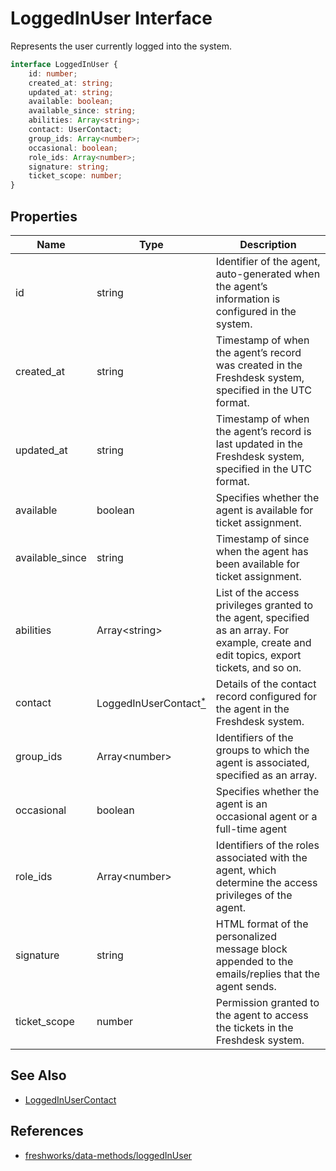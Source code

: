 # LoggedInUser Interface

Represents the user currently logged into the system.

```typescript
interface LoggedInUser {
    id: number;
    created_at: string;
    updated_at: string;
    available: boolean;
    available_since: string;
    abilities: Array<string>;
    contact: UserContact;
    group_ids: Array<number>;
    occasional: boolean;
    role_ids: Array<number>;
    signature: string;
    ticket_scope: number;
}
```

## Properties

| Name            | Type                                                      | Description                                                                                                                                |
| --------------- | --------------------------------------------------------- | ------------------------------------------------------------------------------------------------------------------------------------------ |
| id              | string                                                    | Identifier of the agent, auto-generated when the agent’s information is configured in the system.                                          |
| created_at      | string                                                    | Timestamp of when the agent’s record was created in the Freshdesk system, specified in the UTC format.                                     |
| updated_at      | string                                                    | Timestamp of when the agent’s record is last updated in the Freshdesk system, specified in the UTC format.                                 |
| available       | boolean                                                   | Specifies whether the agent is available for ticket assignment.                                                                            |
| available_since | string                                                    | Timestamp of since when the agent has been available for ticket assignment.                                                                |
| abilities       | Array&lt;string&gt;                                             | List of the access privileges granted to the agent, specified as an array. For example, create and edit topics, export tickets, and so on. |
| contact         | LoggedInUserContact[<sup>*</sup>](LoggedInUserContact.md) | Details of the contact record configured for the agent in the Freshdesk system.                                                            |
| group_ids       | Array&lt;number&gt;                                             | Identifiers of the groups to which the agent is associated, specified as an array.                                                         |
| occasional      | boolean                                                   | Specifies whether the agent is an occasional agent or a full-time agent                                                                    |
| role_ids        | Array&lt;number&gt;                                             | Identifiers of the roles associated with the agent, which determine the access privileges of the agent.                                    |
| signature       | string                                                    | HTML format of the personalized message block appended to the emails/replies that the agent sends.                                         |
| ticket_scope    | number                                                    | Permission granted to the agent to access the tickets in the Freshdesk system.                                                             |

## See Also

- [LoggedInUserContact](LoggedInUserContact.md)

## References
- [freshworks/data-methods/loggedInUser](https://developers.freshworks.com/docs/app-sdk/v2.3/freshdesk/front-end-apps/data-method/#loggedinuser)
